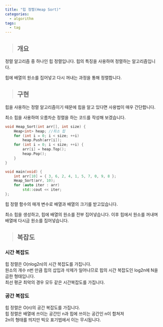 ```yaml
---
title: "힙 정렬(Heap Sort)"
categories:
  - algorithm
tags:
  - tag
---
```

> ## 개요

정렬 알고리즘 중 하나인 힙 정렬입니다.
힙의 특징을 사용하여 정렬하는 알고리즘입니다.

힙에 배열의 원소를 집어넣고 다시 꺼내는 과정을 통해 정렬합니다.

> ## 구현

힙을 사용하는 정렬 알고리즘이기 때문에
힙을 알고 있다면 사용법이 매우 간단합니다.

최소 힙을 사용하여 오름차순 정렬을 하는 코드를 작성해 보겠습니다.
```cpp
void Heap_Sort(int arr[], int size) {
	Heap<int> heap; //최소 힙
	for (int i = 0; i < size; ++i)
		heap.Push(arr[i]);
	for (int i = 0; i < size; ++i) {
		arr[i] = heap.Top();
		heap.Pop();
	}
}
```
```cpp
void main(void) {
	int arr[10] = { 3, 6, 2, 4, 1, 5, 7, 0, 9, 8 };
	Heap_Sort(arr, 10);
	for (auto iter : arr)
		std::cout << iter;
};
```
힙 정렬 함수의 매개 변수로 배열과 배열의 크기를 받고있습니다.

최소 힙을 생성하고, 힙에 배열의 원소를 전부 집어넣습니다.
이후 힙에서 원소를 꺼내며 배열에 다시금 원소를 집어넣습니다.

> ## 복잡도

### 시간 복잡도
힙 정렬은 O(nlog2n)의 시간 복잡도를 가집니다.<br>
원소의 개수 n번 만큼 힙의 삽입과 삭제가 일어나므로 힙의 시간 복잡도인 log2n에 N을 곱한 형태입니다.<br>
최선 평균 최악의 경우 모두 같은 시간복잡도를 가집니다.
### 공간 복잡도
힙 정렬은 O(n)의 공간 복잡도를 가집니다.<br>
힙 정렬은 배열에 쓰이는 공간인 n과 힙에 쓰이는 공간인 n이 합쳐져<br>
2n의 형태를 띄지만 빅오 표기법에서 이는 무시됩니다.
